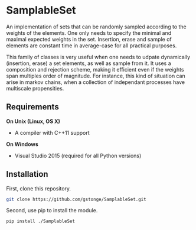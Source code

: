 # SamplableSet

An implementation of sets that can be randomly sampled according to the weights of the elements. One only needs to specify the minimal and maximal expected weights in the set. Insertion, erase and sample of elements are constant time in average-case for all practical purposes.

This family of classes is very useful when one needs to udpate dynamically (insertion, erase) a set elements, as well as sample from it. It uses a composition and rejection scheme, making it efficient even if the weights span multiples order of magnitude. For instance, this kind of situation can arise in markov chains, when a collection of independant processes have multiscale propensities.

## Requirements

**On Unix (Linux, OS X)**

* A compiler with C++11 support

**On Windows**

* Visual Studio 2015 (required for all Python versions)

## Installation

First, clone this repository.
```bash
git clone https://github.com/gstonge/SamplableSet.git
```
Second, use pip to install the module.
```bash
pip install ./SamplableSet
```
